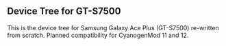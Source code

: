 ## Device Tree for GT-S7500

This is the device tree for Samsung Galaxy Ace Plus (GT-S7500) re-written from scratch. Planned compatibility for CyanogenMod 11 and 12.
